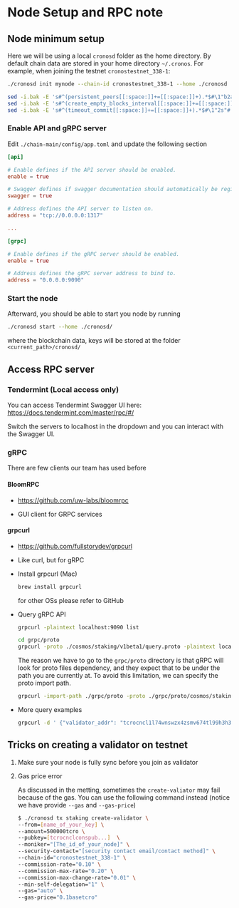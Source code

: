 # Node Setup and RPC note

## Node minimum setup

Here we will be using a local `cronosd` folder as the home directory. By default chain data are stored in your home directory `~/.cronos`. For example, when joining the testnet `cronostestnet_338-1`: 

```bash
./cronosd init mynode --chain-id cronostestnet_338-1 --home ./cronosd

sed -i.bak -E 's#^(persistent_peers[[:space:]]+=[[:space:]]+).*$#\1"b2a4c8db43b815e1ed83ab4723a6af84ccb8e3e4@13.213.110.242:26656,c76d7d28141daf037bec919268d0f38e64fd8389@3.1.240.30:26656"#' ~/.cronos/config/config.toml
sed -i.bak -E 's#^(create_empty_blocks_interval[[:space:]]+=[[:space:]]+).*$#\1"5s"#' ~/.cronos/config/config.toml
sed -i.bak -E 's#^(timeout_commit[[:space:]]+=[[:space:]]+).*$#\1"2s"#' ~/.cronos/config/config.toml  
```


### Enable API and gRPC server

Edit `./chain-main/config/app.toml` and update the following section
```toml
[api]

# Enable defines if the API server should be enabled.
enable = true

# Swagger defines if swagger documentation should automatically be registered.
swagger = true

# Address defines the API server to listen on.
address = "tcp://0.0.0.0:1317"

...

[grpc]

# Enable defines if the gRPC server should be enabled.
enable = true

# Address defines the gRPC server address to bind to.
address = "0.0.0.0:9090"
```

### Start the node

Afterward, you should be able to start you node by running 
```bash
./cronosd start --home ./cronosd/
````
where the blockchain data, keys will be stored at the folder `<current_path>/cronosd/`

## Access RPC server

### Tendermint (Local access only)

You can access Tendermint Swagger UI here:
https://docs.tendermint.com/master/rpc/#/

Switch the servers to localhost in the dropdown and you can interact with the Swagger UI.

### gRPC

There are few clients our team has used before

#### BloomRPC

- https://github.com/uw-labs/bloomrpc

- GUI client for GRPC services

#### grpcurl

- https://github.com/fullstorydev/grpcurl

- Like curl, but for gRPC

- Install grpcurl (Mac)

  ```bash
  brew install grpcurl
  ```

  for other OSs please refer to GitHub

- Query gRPC API

    ```bash
    grpcurl -plaintext localhost:9090 list

    cd grpc/proto
    grpcurl -proto ./cosmos/staking/v1beta1/query.proto -plaintext localhost:9090 cosmos.staking.v1beta1.Query.Validators
    ```

    The reason we have to go to the `grpc/proto` directory is that gRPC will look for proto files dependency, and they expect that to be under the path you are currently at. To avoid this limitation, we can specify the proto import path.

    ```bash
    grpcurl -import-path ./grpc/proto -proto ./grpc/proto/cosmos/staking/v1beta1/query.proto -plaintext localhost:9090 cosmos.staking.v1beta1.Query.Validators
    ```

- More query examples

    ```bash
    grpcurl -d ' {"validator_addr": "tcrocncl1l74wnswzx4zsmv674tl99h3h3fgj3al2tdzne7"}' -import-path ./grpc/proto -proto ./grpc/proto/cosmos/staking/v1beta1/query.proto -plaintext localhost:9090 cosmos.staking.v1beta1.Query.Validator
    ```

## Tricks on creating a validator on testnet

1. Make sure your node is fully sync before you join as validator

2. Gas price error

    As discussed in the metting, sometimes the `create-valiator` may fail because of the gas. You can use the following command instead (notice we have provide `--gas` and `--gas-price`) 

    ```bash
    $ ./cronosd tx staking create-validator \
    --from=[name_of_your_key] \
    --amount=500000tcro \
    --pubkey=[tcrocnclconspub...]  \
    --moniker="[The_id_of_your_node]" \
    --security-contact="[security contact email/contact method]" \
    --chain-id="cronostestnet_338-1" \
    --commission-rate="0.10" \
    --commission-max-rate="0.20" \
    --commission-max-change-rate="0.01" \
    --min-self-delegation="1" \
    --gas="auto" \
    --gas-price="0.1basetcro"
    ```
